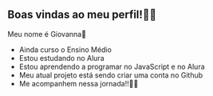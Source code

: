 ## Boas vindas ao meu perfil!💜🌹
Meu nome é Giovanna🙋
 
- Ainda curso o Ensino Médio
- Estou estudando no Alura
- Estou aprendendo a programar no JavaScript e no Alura
- Meu atual projeto está sendo criar uma conta no Github
- Me acompanhem nessa jornada!!💜🌹
